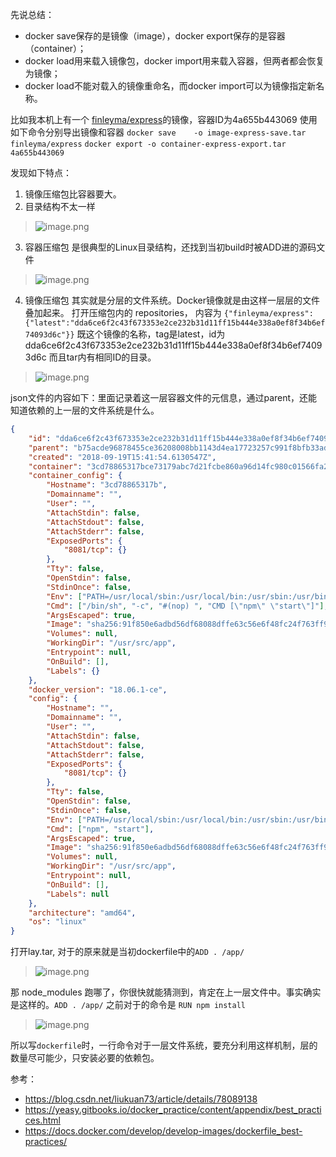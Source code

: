 先说总结：
* docker save保存的是镜像（image），docker export保存的是容器（container）；
* docker load用来载入镜像包，docker import用来载入容器，但两者都会恢复为镜像；
* docker load不能对载入的镜像重命名，而docker import可以为镜像指定新名称。

比如我本机上有一个 [finleyma/express](https://www.jianshu.com/p/2232baf1219a)的镜像，容器ID为4a655b443069
使用如下命令分别导出镜像和容器
`docker save    -o image-express-save.tar finleyma/express`
`docker export -o container-express-export.tar 4a655b443069`

发现如下特点：
1. 镜像压缩包比容器要大。
2. 目录结构不太一样
> ![image.png](https://hexo-blog.pek3b.qingstor.com/upload_images/71414-37618c92dcfda9b9.png?imageMogr2/auto-orient/strip%7CimageView2/2/w/1240)
3. 容器压缩包 是很典型的Linux目录结构，还找到当初build时被ADD进的源码文件
> ![image.png](https://hexo-blog.pek3b.qingstor.com/upload_images/71414-440be0e9b46bf3cc.png?imageMogr2/auto-orient/strip%7CimageView2/2/w/1240)
4. 镜像压缩包 其实就是分层的文件系统。Docker镜像就是由这样一层层的文件叠加起来。
打开压缩包内的 repositories，
内容为 `{"finleyma/express":{"latest":"dda6ce6f2c43f673353e2ce232b31d11ff15b444e338a0ef8f34b6ef74093d6c"}}`
既这个镜像的名称，tag是latest，id为dda6ce6f2c43f673353e2ce232b31d11ff15b444e338a0ef8f34b6ef74093d6c
而且tar内有相同ID的目录。
> ![image.png](https://hexo-blog.pek3b.qingstor.com/upload_images/71414-22f93b16b5988b5f.png?imageMogr2/auto-orient/strip%7CimageView2/2/w/1240)

json文件的内容如下：里面记录着这一层容器文件的元信息，通过parent，还能知道依赖的上一层的文件系统是什么。
```json
{
	"id": "dda6ce6f2c43f673353e2ce232b31d11ff15b444e338a0ef8f34b6ef74093d6c",
	"parent": "b75acde96878455ce36208008bb1143d4ea17723257c991f8bfb33ad9e27251d",
	"created": "2018-09-19T15:41:54.6130547Z",
	"container": "3cd78865317bce73179abc7d21fcbe860a96d14fc980c01566fa2c9412b17d7d",
	"container_config": {
		"Hostname": "3cd78865317b",
		"Domainname": "",
		"User": "",
		"AttachStdin": false,
		"AttachStdout": false,
		"AttachStderr": false,
		"ExposedPorts": {
			"8081/tcp": {}
		},
		"Tty": false,
		"OpenStdin": false,
		"StdinOnce": false,
		"Env": ["PATH=/usr/local/sbin:/usr/local/bin:/usr/sbin:/usr/bin:/sbin:/bin", "NODE_VERSION=8.9.4", "YARN_VERSION=1.3.2"],
		"Cmd": ["/bin/sh", "-c", "#(nop) ", "CMD [\"npm\" \"start\"]"],
		"ArgsEscaped": true,
		"Image": "sha256:91f850e6adbd56df68088dffe63c56e6f48fc24f763ff9d22c739742be71212a",
		"Volumes": null,
		"WorkingDir": "/usr/src/app",
		"Entrypoint": null,
		"OnBuild": [],
		"Labels": {}
	},
	"docker_version": "18.06.1-ce",
	"config": {
		"Hostname": "",
		"Domainname": "",
		"User": "",
		"AttachStdin": false,
		"AttachStdout": false,
		"AttachStderr": false,
		"ExposedPorts": {
			"8081/tcp": {}
		},
		"Tty": false,
		"OpenStdin": false,
		"StdinOnce": false,
		"Env": ["PATH=/usr/local/sbin:/usr/local/bin:/usr/sbin:/usr/bin:/sbin:/bin", "NODE_VERSION=8.9.4", "YARN_VERSION=1.3.2"],
		"Cmd": ["npm", "start"],
		"ArgsEscaped": true,
		"Image": "sha256:91f850e6adbd56df68088dffe63c56e6f48fc24f763ff9d22c739742be71212a",
		"Volumes": null,
		"WorkingDir": "/usr/src/app",
		"Entrypoint": null,
		"OnBuild": [],
		"Labels": null
	},
	"architecture": "amd64",
	"os": "linux"
}
```
打开lay.tar, 对于的原来就是当初dockerfile中的`ADD . /app/`
> ![image.png](https://hexo-blog.pek3b.qingstor.com/upload_images/71414-f785d326c181fb7a.png?imageMogr2/auto-orient/strip%7CimageView2/2/w/1240)

那 node_modules 跑哪了，你很快就能猜测到，肯定在上一层文件中。事实确实是这样的。`ADD . /app/` 之前对于的命令是 `RUN npm install`
>  ![image.png](https://hexo-blog.pek3b.qingstor.com/upload_images/71414-6f374d61861a539a.png?imageMogr2/auto-orient/strip%7CimageView2/2/w/1240)

所以写`dockerfile`时，一行命令对于一层文件系统，要充分利用这样机制，层的数量尽可能少，只安装必要的依赖包。



参考：
* https://blog.csdn.net/liukuan73/article/details/78089138
* https://yeasy.gitbooks.io/docker_practice/content/appendix/best_practices.html
* https://docs.docker.com/develop/develop-images/dockerfile_best-practices/
